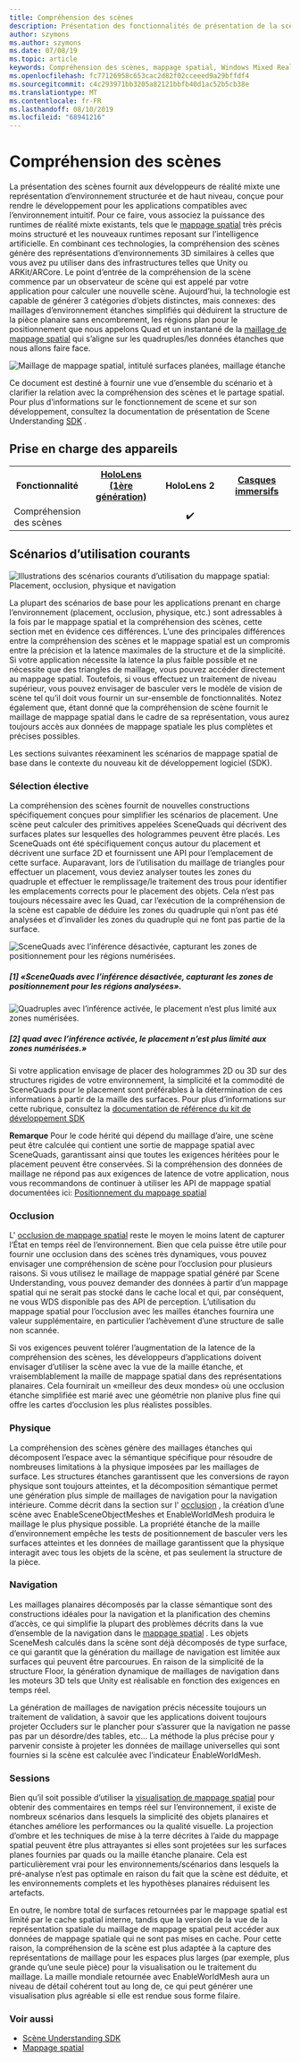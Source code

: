 ```yaml
---
title: Compréhension des scènes
description: Présentation des fonctionnalités de présentation de la scène pour HoloLens
author: szymons
ms.author: szymons
ms.date: 07/08/19
ms.topic: article
keywords: Compréhension des scènes, mappage spatial, Windows Mixed Reality, Unity
ms.openlocfilehash: fc77126958c653cac2d82f02cceeed9a29bffdf4
ms.sourcegitcommit: c4c293971bb3205a82121bbfb40d1ac52b5cb38e
ms.translationtype: MT
ms.contentlocale: fr-FR
ms.lasthandoff: 08/10/2019
ms.locfileid: "68941216"
---
```

# <a name="scene-understanding"></a>Compréhension des scènes

La présentation des scènes fournit aux développeurs de réalité mixte une représentation d’environnement structurée et de haut niveau, conçue pour rendre le développement pour les applications compatibles avec l’environnement intuitif. Pour ce faire, vous associez la puissance des runtimes de réalité mixte existants, tels que le [mappage spatial](spatial-mapping.md) très précis moins structuré et les nouveaux runtimes reposant sur l’intelligence artificielle. En combinant ces technologies, la compréhension des scènes génère des représentations d’environnements 3D similaires à celles que vous avez pu utiliser dans des infrastructures telles que Unity ou ARKit/ARCore. Le point d’entrée de la compréhension de la scène commence par un observateur de scène qui est appelé par votre application pour calculer une nouvelle scène. Aujourd’hui, la technologie est capable de générer 3 catégories d’objets distinctes, mais connexes: des maillages d’environnement étanches simplifiés qui déduirent la structure de la pièce planaire sans encombrement, les régions plan pour le positionnement que nous appelons Quad et un instantané de la [ maillage de mappage spatial](spatial-mapping.md) qui s’aligne sur les quadruples/les données étanches que nous allons faire face.

![Maillage de mappage spatial, intitulé surfaces planées, maillage étanche](images/SUScenarios.png)

Ce document est destiné à fournir une vue d’ensemble du scénario et à clarifier la relation avec la compréhension des scènes et le partage spatial. Pour plus d’informations sur le fonctionnement de scene et sur son développement, consultez la documentation de présentation de Scene Understanding [SDK](scene-understanding-SDK.md) .

## <a name="device-support"></a>Prise en charge des appareils

<table>
<tr>
<th>Fonctionnalité</th><th style="width:150px"> <a href="hololens-hardware-details.md">HoloLens (1ère génération)</a></th><th style="width:150px">HoloLens 2</th><th style="width:150px"> <a href="immersive-headset-hardware-details.md">Casques immersifs</a></th>
</tr><tr>
<td> Compréhension des scènes</td><td style="text-align: center;">️</td><td style="text-align: center;"> ✔️</td><td style="text-align: center;"></td>
</tr>
</table>

## <a name="common-usage-scenarios"></a>Scénarios d’utilisation courants

![Illustrations des scénarios courants d’utilisation du mappage spatial: Placement, occlusion, physique et navigation](images/sm-concepts-1000px.png)

La plupart des scénarios de base pour les applications prenant en charge l’environnement (placement, occlusion, physique, etc.) sont adressables à la fois par le mappage spatial et la compréhension des scènes, cette section met en évidence ces différences. L’une des principales différences entre la compréhension des scènes et le mappage spatial est un compromis entre la précision et la latence maximales de la structure et de la simplicité. Si votre application nécessite la latence la plus faible possible et ne nécessite que des triangles de maillage, vous pouvez accéder directement au mappage spatial. Toutefois, si vous effectuez un traitement de niveau supérieur, vous pouvez envisager de basculer vers le modèle de vision de scène tel qu’il doit vous fournir un sur-ensemble de fonctionnalités. Notez également que, étant donné que la compréhension de scène fournit le maillage de mappage spatial dans le cadre de sa représentation, vous aurez toujours accès aux données de mappage spatiale les plus complètes et précises possibles.

 Les sections suivantes réexaminent les scénarios de mappage spatial de base dans le contexte du nouveau kit de développement logiciel (SDK).

### <a name="placement"></a>Sélection élective

La compréhension des scènes fournit de nouvelles constructions spécifiquement conçues pour simplifier les scénarios de placement. Une scène peut calculer des primitives appelées SceneQuads qui décrivent des surfaces plates sur lesquelles des hologrammes peuvent être placés. Les SceneQuads ont été spécifiquement conçus autour du placement et décrivent une surface 2D et fournissent une API pour l’emplacement de cette surface. Auparavant, lors de l’utilisation du maillage de triangles pour effectuer un placement, vous deviez analyser toutes les zones du quadruple et effectuer le remplissage/le traitement des trous pour identifier les emplacements corrects pour le placement des objets. Cela n’est pas toujours nécessaire avec les Quad, car l’exécution de la compréhension de la scène est capable de déduire les zones du quadruple qui n’ont pas été analysées et d’invalider les zones du quadruple qui ne font pas partie de la surface.

![SceneQuads avec l’inférence désactivée, capturant les zones de positionnement pour les régions numérisées.](images/SUQuads.png)
##### <a name="1-scenequads-with-inference-disabled-capturing-placement-areas-for-scanned-regions"></a>[1] «SceneQuads avec l’inférence désactivée, capturant les zones de positionnement pour les régions analysées».

![Quadruples avec l’inférence activée, le placement n’est plus limité aux zones numérisées.](images/SUWatertight.png)
##### <a name="2-quads-with-inference-enabled-placement-is-no-longer-limited-to-scanned-areas"></a>[2] quad avec l’inférence activée, le placement n’est plus limité aux zones numérisées.»

Si votre application envisage de placer des hologrammes 2D ou 3D sur des structures rigides de votre environnement, la simplicité et la commodité de SceneQuads pour le placement sont préférables à la détermination de ces informations à partir de la maille des surfaces. Pour plus d’informations sur cette rubrique, consultez la [documentation de référence du kit de développement SDK](scene-understanding-SDK.md)

**Remarque** Pour le code hérité qui dépend du maillage d’aire, une scène peut être calculée qui contient une sortie de mappage spatial avec SceneQuads, garantissant ainsi que toutes les exigences héritées pour le placement peuvent être conservées. Si la compréhension des données de maillage ne répond pas aux exigences de latence de votre application, nous vous recommandons de continuer à utiliser les API de mappage spatial documentées ici: [Positionnement du mappage spatial](spatial-mapping.md#placement)

### <a name="occlusion"></a>Occlusion

L' [occlusion de mappage spatial](spatial-mapping.md#occlusion) reste le moyen le moins latent de capturer l’État en temps réel de l’environnement. Bien que cela puisse être utile pour fournir une occlusion dans des scènes très dynamiques, vous pouvez envisager une compréhension de scène pour l’occlusion pour plusieurs raisons. Si vous utilisez le maillage de mappage spatial généré par Scene Understanding, vous pouvez demander des données à partir d’un mappage spatial qui ne serait pas stocké dans le cache local et qui, par conséquent, ne vous WDS disponible pas des API de perception. L’utilisation du mappage spatial pour l’occlusion avec les mailles étanches fournira une valeur supplémentaire, en particulier l’achèvement d’une structure de salle non scannée.

Si vos exigences peuvent tolérer l’augmentation de la latence de la compréhension des scènes, les développeurs d’applications doivent envisager d’utiliser la scène avec la vue de la maille étanche, et vraisemblablement la maille de mappage spatial dans des représentations planaires. Cela fournirait un «meilleur des deux mondes» où une occlusion étanche simplifiée est marié avec une géométrie non planive plus fine qui offre les cartes d’occlusion les plus réalistes possibles.

### <a name="physics"></a>Physique

La compréhension des scènes génère des maillages étanches qui décomposent l’espace avec la sémantique spécifique pour résoudre de nombreuses limitations à la physique imposées par les maillages de surface. Les structures étanches garantissent que les conversions de rayon physique sont toujours atteintes, et la décomposition sémantique permet une génération plus simple de maillages de navigation pour la navigation intérieure. Comme décrit dans la section sur l' [occlusion](#occlusion) , la création d’une scène avec EnableSceneObjectMeshes et EnableWorldMesh produira le maillage le plus physique possible. La propriété étanche de la maille d’environnement empêche les tests de positionnement de basculer vers les surfaces atteintes et les données de maillage garantissent que la physique interagit avec tous les objets de la scène, et pas seulement la structure de la pièce.

### <a name="navigation"></a>Navigation

Les maillages planaires décomposés par la classe sémantique sont des constructions idéales pour la navigation et la planification des chemins d’accès, ce qui simplifie la plupart des problèmes décrits dans la vue d’ensemble de la navigation dans le [mappage spatial](spatial-mapping.md#navigation) . Les objets SceneMesh calculés dans la scène sont déjà décomposés de type surface, ce qui garantit que la génération du maillage de navigation est limitée aux surfaces qui peuvent être parcourues. En raison de la simplicité de la structure Floor, la génération dynamique de maillages de navigation dans les moteurs 3D tels que Unity est réalisable en fonction des exigences en temps réel.

La génération de maillages de navigation précis nécessite toujours un traitement de validation, à savoir que les applications doivent toujours projeter Occluders sur le plancher pour s’assurer que la navigation ne passe pas par un désordre/des tables, etc... La méthode la plus précise pour y parvenir consiste à projeter les données de maillage universelles qui sont fournies si la scène est calculée avec l’indicateur EnableWorldMesh.

### <a name="visualization"></a>Sessions

Bien qu’il soit possible d’utiliser la [visualisation de mappage spatial](spatial-mapping.md#visualization) pour obtenir des commentaires en temps réel sur l’environnement, il existe de nombreux scénarios dans lesquels la simplicité des objets planaires et étanches améliore les performances ou la qualité visuelle. La projection d’ombre et les techniques de mise à la terre décrites à l’aide du mappage spatial peuvent être plus attrayantes si elles sont projetées sur les surfaces planes fournies par quads ou la maille étanche planaire. Cela est particulièrement vrai pour les environnements/scénarios dans lesquels la pré-analyse n’est pas optimale en raison du fait que la scène est déduite, et les environnements complets et les hypothèses planaires réduisent les artefacts.

En outre, le nombre total de surfaces retournées par le mappage spatial est limité par le cache spatial interne, tandis que la version de la vue de la représentation spatiale du maillage de mappage spatial peut accéder aux données de mappage spatiale qui ne sont pas mises en cache. Pour cette raison, la compréhension de la scène est plus adaptée à la capture des représentations de maillage pour les espaces plus larges (par exemple, plus grande qu’une seule pièce) pour la visualisation ou le traitement du maillage. La maille mondiale retournée avec EnableWorldMesh aura un niveau de détail cohérent tout au long de, ce qui peut générer une visualisation plus agréable si elle est rendue sous forme filaire.

### <a name="see-also"></a>Voir aussi

* [Scène Understanding SDK](scene-understanding-SDK.md)
* [Mappage spatial](spatial-mapping.md)
